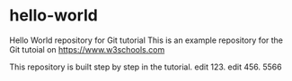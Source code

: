 # hello-world
Hello World repository for Git tutorial
This is an example repository for the Git tutoial on https://www.w3schools.com

This repository is built step by step in the tutorial.
edit 123.
edit 456.
5566
